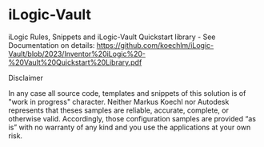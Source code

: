 # iLogic-Vault
iLogic Rules, Snippets and iLogic-Vault Quickstart library - See Documentation on details: https://github.com/koechlm/iLogic-Vault/blob/2023/Inventor%20iLogic%20-%20Vault%20Quickstart%20Library.pdf

Disclaimer

In any case all source code, templates and snippets of this solution is of "work in progress" character. 
Neither Markus Koechl nor Autodesk represents that theses samples are reliable, accurate, complete, or otherwise valid. 
Accordingly, those configuration samples are provided “as is” with no warranty of any kind and you use the applications at your own risk.
